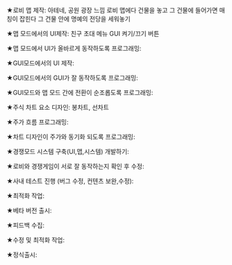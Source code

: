 ★로비 맵 제작:
    아테네, 공원 광장 느낌
    로비 맵에다 건물을 놓고
    그 건물에 들어가면
    매칭이 잡힌다 그 건물
    안에 명예의 전당을
    세워놓기

★맵 모드에서의 UI제작:
    친구 초대 메뉴
    GUI 켜기/끄기 버튼

★맵 모드에서 UI가 올바르게 동작하도록 프로그래밍:
    
★GUI모드에서의 UI 제작:

★GUI모드에서의 GUI가 잘 동작하도록 프로그래밍:

★GUI모드와 맵 모드 간에 전환이 순조롭도록 프로그래밍:

★주식 차트 요소 디자인:
    봉차트, 선차트
    
★주가 흐름 프로그래밍:

★차트 디자인이 주가와 동기화 되도록 프로그래밍:

★경쟁모드 시스템 구축(UI,맵,시스템) 개발하기:

★로비와 경쟁게임이 서로 잘 동작하는지 확인 후 수정:

★사내 테스트 진행 (버그 수정, 컨텐츠 보완,수정):

★최적화 작업:

★베타 버전 출시:

★피드백 수집:

★수정 및 최적화 작업:

★정식출시:
